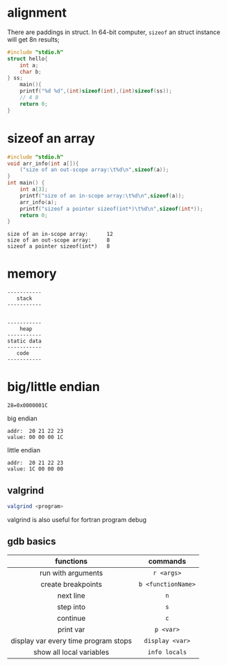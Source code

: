# alignment

There are paddings in struct. In 64-bit computer, `sizeof` an struct instance will get 8n results;

```c
#include "stdio.h"
struct hello{
	int a;
	char b;
} ss;
	main(){
	printf("%d %d",(int)sizeof(int),(int)sizeof(ss));
	// 4 8
	return 0;
}
```


# sizeof an array
```c
#include "stdio.h"
void arr_info(int a[]){
    ("size of an out-scope array:\t%d\n",sizeof(a));
}
int main() {
    int a[3];
    printf("size of an in-scope array:\t%d\n",sizeof(a));
    arr_info(a);
    printf("sizeof a pointer sizeof(int*)\t%d\n",sizeof(int*));
    return 0;
}
```

```
size of an in-scope array:      12
size of an out-scope array:     8
sizeof a pointer sizeof(int*)   8
```

# memory
```
-----------
   stack
-----------


-----------
    heap
-----------
static data
-----------
   code
-----------
```

# big/little endian

`28=0x0000001C`

big endian
```
addr:  20 21 22 23 
value: 00 00 00 1C
```

little endian
```
addr:  20 21 22 23 
value: 1C 00 00 00
```

## valgrind

```bash
valgrind <program>
```

valgrind is also useful for fortran program debug

## gdb basics
|functions | commands|
|:--:|:--:|
|run with arguments|`r <args>`|
|create breakpoints|`b <functionName>`|
|next line|`n`|
|step into|`s`|
|continue|`c`|
|print var|`p <var>`|
|display var every time program stops|`display <var>`|
|show all local variables|`info locals`|